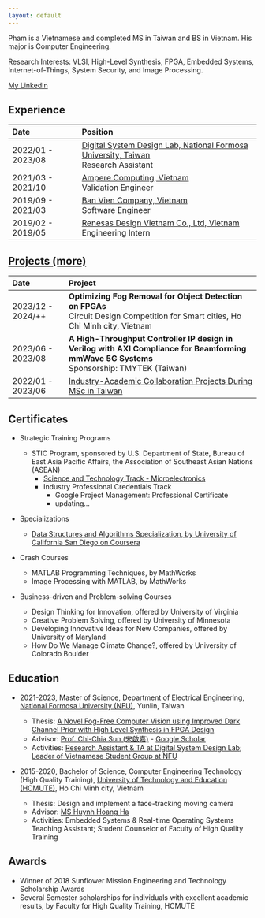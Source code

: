 ```yaml
---
layout: default
---
```


Pham is a Vietnamese and completed MS in Taiwan and BS in Vietnam. His major is Computer Engineering.

Research Interests: VLSI, High-Level Synthesis, FPGA, Embedded Systems, Internet-of-Things, System Security, and Image Processing.

[My LinkedIn](https://www.linkedin.com/in/haipnh/)

## Experience

| Date | Position |
|:------------------|:---------------------------------------------------------------------------------------------------------------------------|
| 2022/01 - 2023/08 | [Digital System Design Lab, National Formosa University, Taiwan](https://sites.google.com/gs.nfu.edu.tw/ccsun/lab-member/) <br> Research Assistant |
| 2021/03 - 2021/10 | [Ampere Computing, Vietnam](https://amperecomputing.com/en/) <br> Validation Engineer |
| 2019/09 - 2021/03 | [Ban Vien Company, Vietnam](https://banvien.com/) <br> Software Engineer |
| 2019/02 - 2019/05 | [Renesas Design Vietnam Co., Ltd, Vietnam](https://vietnam.renesas.com/) <br> Engineering Intern |

## [Projects (more)](./projects.html)

| Date | Project |
|:------------------|:---------------------------------------------------------------------------------------------------------------------------|
| 2023/12 - 2024/++ | **Optimizing Fog Removal for Object Detection on FPGAs** <br> Circuit Design Competition for Smart cities, Ho Chi Minh city, Vietnam  |
| 2023/06 - 2023/08 | **A High-Throughput Controller IP design in Verilog with AXI Compliance for Beamforming mmWave 5G Systems** <br> Sponsorship: TMYTEK (Taiwan) |
| 2022/01 - 2023/06 | [Industry-Academic Collaboration Projects During MSc in Taiwan](./projects.html) |

## Certificates

- Strategic Training Programs
  - STIC Program, sponsored by U.S. Department of State, Bureau of East Asia Pacific Affairs, the Association of Southeast Asian Nations (ASEAN)
    - [Science and Technology Track - Microelectronics](./assets/img/cert/stic-snt-certificate-of-completion.jpg)
    - Industry Professional Credentials Track
      - Google Project Management: Professional Certificate
      - updating...

- Specializations
  - [Data Structures and Algorithms Specialization, by University of California San Diego on Coursera](https://www.coursera.org/account/accomplishments/specialization/KXN4VXDCJ2WZ)
-  Crash Courses
   - MATLAB Programming Techniques, by MathWorks
   - Image Processing with MATLAB, by MathWorks

- Business-driven and Problem-solving Courses
  - Design Thinking for Innovation, offered by University of Virginia
  - Creative Problem Solving, offered by University of Minnesota
  - Developing Innovative Ideas for New Companies, offered by University of Maryland
  - How Do We Manage Climate Change?, offered by University of Colorado Boulder

## Education

- 2021-2023, Master of Science, Department of Electrical Engineering, [National Formosa University (NFU)](https://www.nfu.edu.tw/), Yunlin, Taiwan
  - Thesis: [A Novel Fog-Free Computer Vision using Improved Dark Channel Prior with High Level Synthesis in FPGA Design](https://hdl.handle.net/11296/kd588m)
  - Advisor: [Prof. Chi-Chia Sun (宋啟嘉)](https://sites.google.com/gs.nfu.edu.tw/ccsun/) - [Google Scholar](https://scholar.google.com/citations?user=m2NTdo8AAAAJ)
  - Activities: [Research Assistant & TA at Digital System Design Lab](https://sites.google.com/gs.nfu.edu.tw/ccsun/lab-member); [Leader of Vietnamese Student Group at NFU](./assets/img/cert/leader-of-vietnam_nfu.jpg)

- 2015-2020, Bachelor of Science, Computer Engineering Technology (High Quality Training), [University of Technology and Education (HCMUTE)](https://en.hcmute.edu.vn/), Ho Chi Minh city, Vietnam
  - Thesis: Design and implement a face-tracking moving camera
  - Advisor: [MS Huynh Hoang Ha](mailto:hahh@hcmute.edu.vn)
  - Activities: Embedded Systems & Real-time Operating Systems Teaching Assistant; Student Counselor of Faculty of High Quality Training

## Awards

- Winner of 2018 Sunflower Mission Engineering and Technology Scholarship Awards
- Several Semester scholarships for individuals with excellent academic results, by Faculty for High Quality Training, HCMUTE
